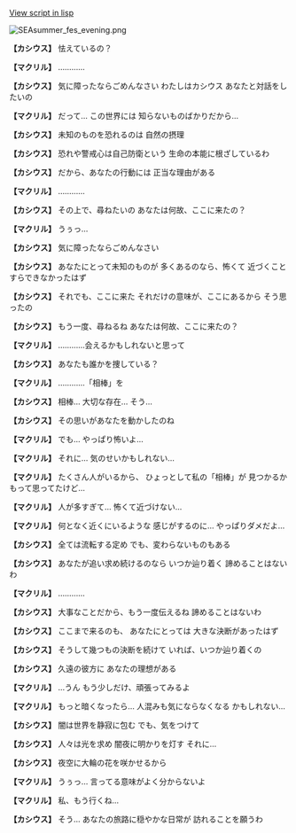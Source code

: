 [View script in lisp](../scripts/202208140.txt)

![SEAsummer_fes_evening.png](../images/backgrounds/SEAsummer_fes_evening.png)

**【カシウス】**
怯えているの？

**【マクリル】**
…………

**【カシウス】**
気に障ったならごめんなさい
わたしはカシウス
あなたと対話をしたいの

**【マクリル】**
だって…
この世界には
知らないものばかりだから…

**【カシウス】**
未知のものを恐れるのは
自然の摂理

**【カシウス】**
恐れや警戒心は自己防衛という
生命の本能に根ざしているわ

**【カシウス】**
だから、あなたの行動には
正当な理由がある

**【マクリル】**
…………

**【カシウス】**
その上で、尋ねたいの
あなたは何故、ここに来たの？

**【マクリル】**
うぅっ…

**【カシウス】**
気に障ったならごめんなさい

**【カシウス】**
あなたにとって未知のものが
多くあるのなら、怖くて
近づくことすらできなかったはず

**【カシウス】**
それでも、ここに来た
それだけの意味が、ここにあるから
そう思ったの

**【カシウス】**
もう一度、尋ねるね
あなたは何故、ここに来たの？

**【マクリル】**
…………会えるかもしれないと思って

**【カシウス】**
あなたも誰かを捜している？

**【マクリル】**
…………「相棒」を

**【カシウス】**
相棒…
大切な存在…
そう…

**【カシウス】**
その思いがあなたを動かしたのね

**【マクリル】**
でも…
やっぱり怖いよ…

**【マクリル】**
それに…
気のせいかもしれない…

**【マクリル】**
たくさん人がいるから、
ひょっとして私の「相棒」が
見つかるかもって思ってたけど…

**【マクリル】**
人が多すぎて…
怖くて近づけない…

**【マクリル】**
何となく近くにいるような
感じがするのに…
やっぱりダメだよ…

**【カシウス】**
全ては流転する定め
でも、変わらないものもある

**【カシウス】**
あなたが追い求め続けるのなら
いつか辿り着く
諦めることはないわ

**【マクリル】**
…………

**【カシウス】**
大事なことだから、もう一度伝えるね
諦めることはないわ

**【カシウス】**
ここまで来るのも、
あなたにとっては
大きな決断があったはず

**【カシウス】**
そうして幾つもの決断を続けて
いれば、いつか辿り着くの

**【カシウス】**
久遠の彼方に
あなたの理想がある

**【マクリル】**
…うん
もう少しだけ、頑張ってみるよ

**【マクリル】**
もっと暗くなったら…
人混みも気にならなくなる
かもしれない…

**【カシウス】**
闇は世界を静寂に包む
でも、気をつけて

**【カシウス】**
人々は光を求め
闇夜に明かりを灯す
それに…

**【カシウス】**
夜空に大輪の花を咲かせるから

**【マクリル】**
うぅっ…
言ってる意味がよく分からないよ

**【マクリル】**
私、もう行くね…

**【カシウス】**
そう…
あなたの旅路に穏やかな日常が
訪れることを願うわ
